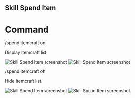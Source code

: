 ## Skill Spend Item

# Command

/spend itemcraft on

Display itemcraft list.

![Skill Spend Item screenshot](https://i.imgur.com/Hz9e6xS.png)
![Skill Spend Item screenshot](https://i.imgur.com/MPC2UZO.png)

/spend itemcraft off

Hide itemcraft list.

![Skill Spend Item screenshot](https://i.imgur.com/mZOxx8F.png)
![Skill Spend Item screenshot](https://i.imgur.com/XGc1lIg.png)
